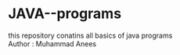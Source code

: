 # JAVA--programs
this repository conatins all basics of java programs 
<br>
Author : Muhammad Anees
